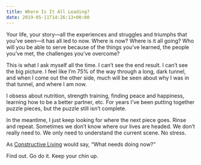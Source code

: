 ```yaml
---
title: Where Is It All Leading?
date: 2019-05-11T14:26:13+00:00
---
```

Your life, your story—all the experiences and struggles and triumphs that you’ve seen—it has all led to now. Where is now? Where is it all going? Who will you be able to serve because of the things you’ve learned, the people you’ve met, the challenges you’ve overcome?

This is what I ask myself all the time. I can’t see the end result. I can’t see the big picture. I feel like I’m 75% of the way through a long, dark tunnel, and when I come out the other side, much will be seen about why I was in that tunnel, and where I am now.

I obsess about nutrition, strength training, finding peace and happiness, learning how to be a better partner, etc. For years I’ve been putting together puzzle pieces, but the puzzle still isn’t complete.

In the meantime, I just keep looking for where the next piece goes. Rinse and repeat. Sometimes we don’t know where our lives are headed. We don’t really need to. We only need to understand the current scene. No stress.

As [Constructive Living][1] would say, “What needs doing now?”

Find out. Go do it. Keep your chin up.

 [1]: https://www.amazon.com/Constructive-Living-Kolowalu-Books-Paperback/dp/0824808711